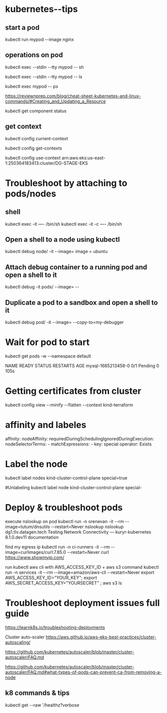 # kubernetes--tips

## start a pod 
kubectl run mypod --image nginx

## operations on pod
kubectl exec --stdin --tty mypod -- sh

kubectl exec --stdin --tty mypod -- ls

kubectl exec  mypod -- ps 

https://reviewnprep.com/blog/cheat-sheet-kubernetes-and-linux-commands/#Creating_and_Updating_a_Resource

kubectl get component status

## get context 

kubectl config current-context


kubectl config get-contexts


kubectl config use-context arn:aws:eks:us-east-1:250364183413:cluster/DG-STAGE-EKS


# Troubleshoot by attaching to pods/nodes 

##  shell 
kubectl exec -it <pod-name> —- /bin/sh
kubectl exec -it <pod-name> -c <container-name> —- /bin/sh

## Open a shell to a node using kubectl
kubectl debug node/<node-name> -it --image=<image name>
image = ubuntu 

## Attach debug container to a running pod and open a shell to it
kubectl debug -it pods/<podname> --image=<image-name> -- <command>

## Duplicate a pod to a sandbox and open a shell to it
kubectl debug pod/<pod-name> -it --image=<image-name> --copy-to=my-debugger


# Wait for pod to start 
kubectl get pods -w --namespace default

NAME                 READY   STATUS    RESTARTS   AGE
mysql-1685213458-0   0/1     Pending   0          105s


# Getting certificates from cluster 

kubectl config view --minify --flatten --context kind-terraform


# affinity and labeles 

affinity:
    nodeAffinity:
      requiredDuringSchedulingIgnoredDuringExecution:
        nodeSelectorTerms:
          - matchExpressions:
              - key: special
                operator: Exists
                
                
# Label the node 
kubectl label nodes kind-cluster-control-plane  special=true

#Unlabeling 
kubectl label node kind-cluster-control-plane special-

#  Deploy & troubleshoot pods 
execute nslookup on pod
kubectl run -n orenevan -it --rm --image=tutum/dnsutils --restart=Never nslookup nslookup dg1.tlv.datagen.tech
Testing Network Connectivity — kuryr-kubernetes 8.1.0.dev11 documentation
 
find my egress ip
kubectl run -n ci-runners -it --rm --image=curlimages/curl:7.85.0  --restart=Never curl https://www.showmyip.com/
 
run kubectl aws cli with AWS_ACCESS_KEY_ID + aws s3 command
kubectl run -n services -it --rm --image=amazon/aws-cli --restart=Never export AWS_ACCESS_KEY_ID="YOUR_KEY"; export AWS_SECRET_ACCESS_KEY="YOURSECRET" ; aws s3 ls
 


# Troubleshoot deployment issues full guide
https://learnk8s.io/troubleshooting-deployments

Cluster auto-scaler 
https://aws.github.io/aws-eks-best-practices/cluster-autoscaling/

https://github.com/kubernetes/autoscaler/blob/master/cluster-autoscaler/FAQ.md

https://github.com/kubernetes/autoscaler/blob/master/cluster-autoscaler/FAQ.md#what-types-of-pods-can-prevent-ca-from-removing-a-node

## k8 commands & tips 

kubectl get --raw '/healthz?verbose





